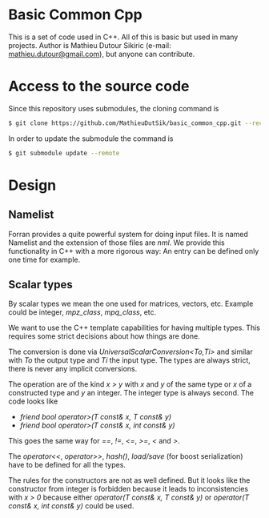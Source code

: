 # Basic Common Cpp

This is a set of code used in C++. All of this is basic but used in many projects.
Author is Mathieu Dutour Sikiric (e-mail: mathieu.dutour@gmail.com), but anyone
can contribute.


# Access to the source code

Since this repository uses submodules, the cloning command is

```sh
$ git clone https://github.com/MathieuDutSik/basic_common_cpp.git --recursive
```

In order to update the submodule the command is
```sh
$ git submodule update --remote
```

# Design

## Namelist

Forran provides a quite powerful system for doing input files. It is named Namelist
and the extension of those files are *nml*. We provide this functionality in C++ with
a more rigorous way: An entry can be defined only one time for example.

## Scalar types

By scalar types we mean the one used for matrices, vectors, etc. Example could be integer,
*mpz_class*, *mpq_class*, etc.

We want to use the C++ template capabilities for having multiple types. This requires
some strict decisions about how things are done.

The conversion is done via *UniversalScalarConversion<To,Ti>* and similar with *To* the
output type and *Ti* the input type. The types are always strict, there is never any
implicit conversions.

The operation are of the kind *x > y* with *x* and *y* of the same type or *x* of
a constructed type and *y* an integer. The integer type is always second. The code
looks like
* *friend bool operator>(T const& x, T const& y)*
* *friend bool operator>(T const& x, int const& y)*

This goes the same way for *==*, *!=*, *<=*, *>=*, *<* and *>*.

The *operator<<*, *operator>>*, *hash()*, *load/save* (for boost serialization) have
to be defined for all the types.

The rules for the constructors are not as well defined. But it looks like the constructor
from integer is forbidden because it leads to inconsistencies with *x > 0* because
either *operator(T const& x, T const& y)* or *operator(T const& x, int const& y)* could be used.

